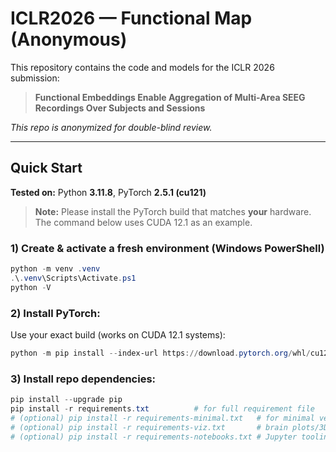 # ICLR2026 — Functional Map (Anonymous)

This repository contains the code and models for the ICLR 2026 submission:

> **Functional Embeddings Enable Aggregation of Multi-Area SEEG Recordings Over Subjects and Sessions**

_This repo is anonymized for double-blind review._

---

## Quick Start

**Tested on:** Python **3.11.8**, PyTorch **2.5.1 (cu121)**  
> **Note:** Please install the PyTorch build that matches **your** hardware. The command below uses CUDA 12.1 as an example.

### 1) Create & activate a fresh environment (Windows PowerShell)
```powershell
python -m venv .venv
.\.venv\Scripts\Activate.ps1
python -V
```
### 2) Install PyTorch:
Use your exact build (works on CUDA 12.1 systems):
```powershell
python -m pip install --index-url https://download.pytorch.org/whl/cu121 torch==2.5.1+cu121 torchvision==0.20.1+cu121 torchaudio==2.5.1+cu121
```
### 3) Install repo dependencies:
```powershell
pip install --upgrade pip
pip install -r requirements.txt          # for full requirement file
# (optional) pip install -r requirements-minimal.txt   # for minimal version
# (optional) pip install -r requirements-viz.txt       # brain plots/3D viz
# (optional) pip install -r requirements-notebooks.txt # Jupyter tooling
```


